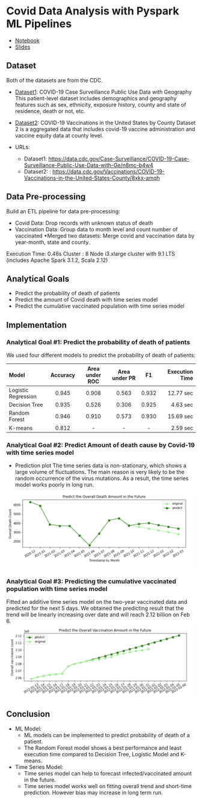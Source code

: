 # Covid Data Analysis with Pyspark ML Pipelines
* [Notebook](https://github.com/youngzyx/covid_predict/blob/main/covid_data_analysis.ipynb)
* [Slides](https://github.com/youngzyx/covid_predict/blob/main/covid_data_analysis.pdf)

## Dataset
Both of the datasets are from the CDC. 
* [Dataset1](https://data.cdc.gov/Case-Surveillance/COVID-19-Case-Surveillance-Public-Use-Data-with-Ge/n8mc-b4w4): COVID-19 Case Surveillance Public Use Data with Geography
This patient-level dataset includes demographics and geography features such as sex, ethnicity, exposure history, county and state of residence, death or not, etc. 

* [Dataset2](https://data.cdc.gov/Vaccinations/COVID-19-Vaccinations-in-the-United-States-County/8xkx-amqh): COVID-19 Vaccinations in the United States by County
Dataset 2 is a aggregated data that includes covid-19 vaccine administration and vaccine equity data at county level.

* URLs: 
    * Dataset1: https://data.cdc.gov/Case-Surveillance/COVID-19-Case-Surveillance-Public-Use-Data-with-Ge/n8mc-b4w4
    * Dataset2: : https://data.cdc.gov/Vaccinations/COVID-19-Vaccinations-in-the-United-States-County/8xkx-amqh

## Data Pre-processing
Build an ETL pipeline for data pre-processing:
* Covid Data: Drop records with unknown status of death
* Vaccination Data: Group data to month level and count number of vaccinated
*Merged two datasets: Merge covid and vaccination data by year-month, state and county.

Execution Time: 0.46s
Cluster : 8 Node i3.xlarge cluster with 9.1 LTS (includes Apache Spark 3.1.2, Scala 2.12)

## Analytical Goals
* Predict the probability of death of patients
* Predict the amount of Covid death with time series model
* Predict the cumulative vaccinated population with time series model

## Implementation
### Analytical Goal #1: Predict the probability of death of patients
We used four different models to predict the probability of death of patients:

| Model | Accuracy | Area under ROC | Area under PR | F1 | Execution Time |
| :---- | :-----:  | :-----------:  | :----------:  | :---:  | --------:  |
| Logistic Regression| 0.945 | 0.908 | 0.563 | 0.932 | 12.77 sec |
| Decision Tree | 0.935 | 0.526 | 0.306 | 0.925 | 4.63 sec | 
| Random Forest | 0.946 | 0.910 | 0.573 | 0.930 | 15.69 sec | 
| K-means | 0.812|  - | - | - | 2.59 sec|

### Analytical Goal #2: Predict Amount of death cause by Covid-19 with time series model
* Prediction plot
The time series data is non-stationary, which shows a large volume of fluctuations. The main reason is very likely to be the random occurrence of the virus mutations. As a result, the time series model works poorly in long run. 

<img src="/images/ts1.png" alt="drawing" width="500"/>


### Analytical Goal #3: Predicting the cumulative vaccinated population with time series model 
Fitted an additive time series model on the two-year vaccinated data and predicted for the next 5 days. We obtained the predicting result that the trend will be linearly increasing over date and will reach 2.12 billion on Feb 6.
<img src="/images/ts2.png" alt="drawing" width="500"/>

## Conclusion
* ML Model:
   * ML models can be implemented to predict probability of death of a patient.
   * The Random Forest model shows a best performance and least execution time compared to Decision Tree, Logistic Model and K-means. 
* Time Series Model:
   * Time series model can help to forecast infected/vaccinated amount in the future.
   * Time series model works well on fitting overall trend and short-time prediction. However bias may increase in long term run.


